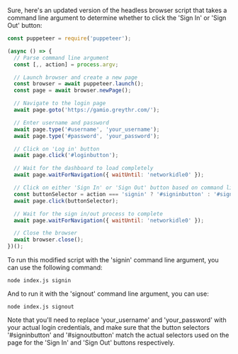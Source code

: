 Sure, here's an updated version of the headless browser script that takes a command line argument to determine whether to click the 'Sign In' or 'Sign Out' button:

```javascript
const puppeteer = require('puppeteer');

(async () => {
  // Parse command line argument
  const [,, action] = process.argv;

  // Launch browser and create a new page
  const browser = await puppeteer.launch();
  const page = await browser.newPage();

  // Navigate to the login page
  await page.goto('https://gamio.greythr.com/');

  // Enter username and password
  await page.type('#username', 'your_username');
  await page.type('#password', 'your_password');

  // Click on 'Log in' button
  await page.click('#loginbutton');

  // Wait for the dashboard to load completely
  await page.waitForNavigation({ waitUntil: 'networkidle0' });

  // Click on either 'Sign In' or 'Sign Out' button based on command line argument
  const buttonSelector = action === 'signin' ? '#signinbutton' : '#signoutbutton';
  await page.click(buttonSelector);

  // Wait for the sign in/out process to complete
  await page.waitForNavigation({ waitUntil: 'networkidle0' });

  // Close the browser
  await browser.close();
})();


```


To run this modified script with the 'signin' command line argument, you can use the following command:

```
node index.js signin
```

And to run it with the 'signout' command line argument, you can use:


```
node index.js signout
```
Note that you'll need to replace 'your_username' and 'your_password' with your actual login credentials, and make sure that the button selectors '#signinbutton' and '#signoutbutton' match the actual selectors used on the page for the 'Sign In' and 'Sign Out' buttons respectively.

